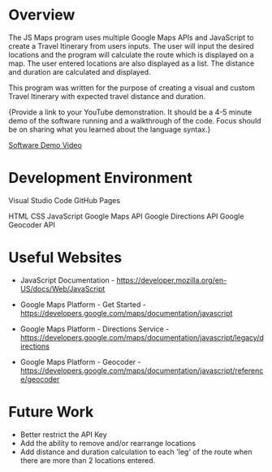 # Overview

The JS Maps program uses multiple Google Maps APIs and JavaScript to create a Travel Itinerary from users inputs. The user will input the desired locations and the program will calculate the route which is displayed on a map. The user entered locations are also displayed as a list. The distance and duration are calculated and displayed.

This program was written for the purpose of creating a visual and custom Travel Itinerary with expected travel distance and duration.

{Provide a link to your YouTube demonstration. It should be a 4-5 minute demo of the software running and a walkthrough of the code. Focus should be on sharing what you learned about the language syntax.}

[Software Demo Video](http://youtube.link.goes.here)

# Development Environment

Visual Studio Code
GitHub Pages

HTML
CSS
JavaScript
Google Maps API
Google Directions API
Google Geocoder API

# Useful Websites

- JavaScript Documentation - https://developer.mozilla.org/en-US/docs/Web/JavaScript

- Google Maps Platform - Get Started - https://developers.google.com/maps/documentation/javascript

- Google Maps Platform - Directions Service - https://developers.google.com/maps/documentation/javascript/legacy/directions

- Google Maps Platform - Geocoder - https://developers.google.com/maps/documentation/javascript/reference/geocoder

# Future Work

- Better restrict the API Key
- Add the ability to remove and/or rearrange locations
- Add distance and duration calculation to each 'leg' of the route when there are more than 2 locations entered.
